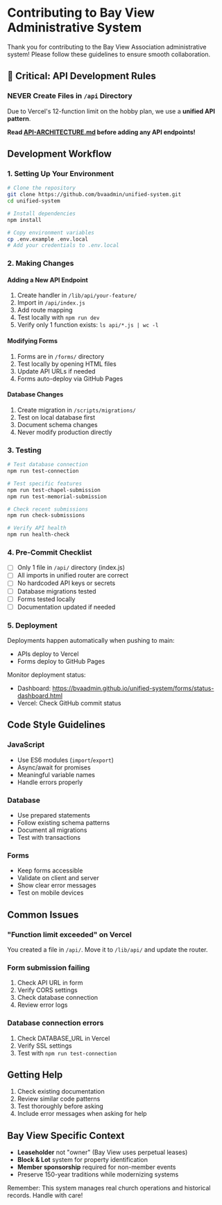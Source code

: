 # Contributing to Bay View Administrative System

Thank you for contributing to the Bay View Association administrative system! Please follow these guidelines to ensure smooth collaboration.

## 🚨 Critical: API Development Rules

### NEVER Create Files in `/api` Directory

Due to Vercel's 12-function limit on the hobby plan, we use a **unified API pattern**. 

**Read [API-ARCHITECTURE.md](./API-ARCHITECTURE.md) before adding any API endpoints!**

## Development Workflow

### 1. Setting Up Your Environment

```bash
# Clone the repository
git clone https://github.com/bvaadmin/unified-system.git
cd unified-system

# Install dependencies
npm install

# Copy environment variables
cp .env.example .env.local
# Add your credentials to .env.local
```

### 2. Making Changes

#### Adding a New API Endpoint

1. Create handler in `/lib/api/your-feature/`
2. Import in `/api/index.js`
3. Add route mapping
4. Test locally with `npm run dev`
5. Verify only 1 function exists: `ls api/*.js | wc -l`

#### Modifying Forms

1. Forms are in `/forms/` directory
2. Test locally by opening HTML files
3. Update API URLs if needed
4. Forms auto-deploy via GitHub Pages

#### Database Changes

1. Create migration in `/scripts/migrations/`
2. Test on local database first
3. Document schema changes
4. Never modify production directly

### 3. Testing

```bash
# Test database connection
npm run test-connection

# Test specific features
npm run test-chapel-submission
npm run test-memorial-submission

# Check recent submissions
npm run check-submissions

# Verify API health
npm run health-check
```

### 4. Pre-Commit Checklist

- [ ] Only 1 file in `/api/` directory (index.js)
- [ ] All imports in unified router are correct
- [ ] No hardcoded API keys or secrets
- [ ] Database migrations tested
- [ ] Forms tested locally
- [ ] Documentation updated if needed

### 5. Deployment

Deployments happen automatically when pushing to main:
- APIs deploy to Vercel
- Forms deploy to GitHub Pages

Monitor deployment status:
- Dashboard: https://bvaadmin.github.io/unified-system/forms/status-dashboard.html
- Vercel: Check GitHub commit status

## Code Style Guidelines

### JavaScript
- Use ES6 modules (`import`/`export`)
- Async/await for promises
- Meaningful variable names
- Handle errors properly

### Database
- Use prepared statements
- Follow existing schema patterns
- Document all migrations
- Test with transactions

### Forms
- Keep forms accessible
- Validate on client and server
- Show clear error messages
- Test on mobile devices

## Common Issues

### "Function limit exceeded" on Vercel
You created a file in `/api/`. Move it to `/lib/api/` and update the router.

### Form submission failing
1. Check API URL in form
2. Verify CORS settings
3. Check database connection
4. Review error logs

### Database connection errors
1. Check DATABASE_URL in Vercel
2. Verify SSL settings
3. Test with `npm run test-connection`

## Getting Help

1. Check existing documentation
2. Review similar code patterns
3. Test thoroughly before asking
4. Include error messages when asking for help

## Bay View Specific Context

- **Leaseholder** not "owner" (Bay View uses perpetual leases)
- **Block & Lot** system for property identification
- **Member sponsorship** required for non-member events
- Preserve 150-year traditions while modernizing systems

Remember: This system manages real church operations and historical records. Handle with care!